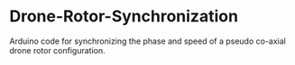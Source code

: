 # Drone-Rotor-Synchronization
Arduino code for synchronizing the phase and speed of a pseudo co-axial drone rotor configuration.
